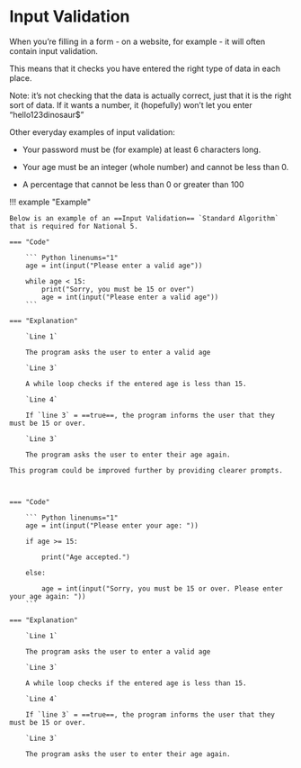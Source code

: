 # Input Validation

When you’re filling in a form - on a website, for example - it will often contain input validation. 

This means that it checks you have entered the right type of data in each place. 

Note: it’s not checking that the data is actually correct, just that it is the right sort of data. If it wants a number, it (hopefully)  won’t let you enter “hello123dinosaur$”

Other everyday examples of input validation:

* Your password must be (for example) at least 6 characters long.

* Your age must be an integer (whole number) and cannot be less than 0.

* A percentage that cannot be less than 0 or greater than 100

!!! example "Example"

    Below is an example of an ==Input Validation== `Standard Algorithm` that is required for National 5. 

    === "Code"

        ``` Python linenums="1"
        age = int(input("Please enter a valid age"))

        while age < 15:
            print("Sorry, you must be 15 or over")
            age = int(input("Please enter a valid age"))    
        ```

    === "Explanation"

        `Line 1`

        The program asks the user to enter a valid age
        
        `Line 3`

        A while loop checks if the entered age is less than 15.

        `Line 4`

        If `line 3` = ==true==, the program informs the user that they must be 15 or over.
        
        `Line 3` 

        The program asks the user to enter their age again.
    
    This program could be improved further by providing clearer prompts.

    

    === "Code"

        ``` Python linenums="1"
        age = int(input("Please enter your age: "))

        if age >= 15:

            print("Age accepted.")
            
        else:

            age = int(input("Sorry, you must be 15 or over. Please enter your age again: ")) 
        ```

    === "Explanation"

        `Line 1`

        The program asks the user to enter a valid age
        
        `Line 3`

        A while loop checks if the entered age is less than 15.

        `Line 4`

        If `line 3` = ==true==, the program informs the user that they must be 15 or over.
        
        `Line 3` 

        The program asks the user to enter their age again.


